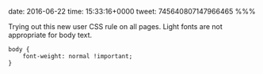 date: 2016-06-22
time: 15:33:16+0000
tweet: 745640807147966465
%%%

Trying out this new user CSS rule on all pages. Light fonts are not appropriate for body text.

    body {
        font-weight: normal !important;
    }
